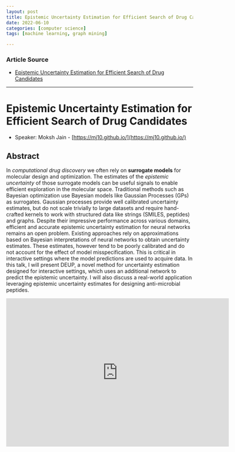 ```yaml
---
layout: post
title: Epistemic Uncertainty Estimation for Efficient Search of Drug Candidates 
date: 2022-06-10
categories: [computer science]
tags: [machine learning, graph mining]

---
```


### Article Source

* [Epistemic Uncertainty Estimation for Efficient Search of Drug Candidates ](https://www.youtube.com/watch?v=XC-Bfg3dO0I)


---

# Epistemic Uncertainty Estimation for Efficient Search of Drug Candidates  

* Speaker: Moksh Jain - [https://mj10.github.io/](https://mj10.github.io/)


## Abstract
In *computational drug discovery* we often rely on **surrogate models** for molecular design and optimization. The estimates of the *epistemic uncertainty* of those surrogate models can be useful signals to enable efficient exploration in the molecular space. Traditional methods such as Bayesian optimization use Bayesian models like Gaussian Processes (GPs) as surrogates. Gaussian processes provide well calibrated uncertainty estimates, but do not scale trivially to large datasets and require hand-crafted kernels to work with structured data like strings (SMILES, peptides) and graphs. Despite their impressive performance across various domains, efficient and accurate epistemic uncertainty estimation for neural networks remains an open problem. Existing approaches rely on approximations based on Bayesian interpretations of neural networks to obtain uncertainty estimates. These estimates, however tend to be poorly calibrated and do not account for the effect of model misspecification. This is critical in interactive settings where the model predictions are used to acquire data. In this talk, I will present DEUP, a novel method for uncertainty estimation designed for interactive settings, which uses an additional network to predict the epistemic uncertainty. I will also discuss a real-world application leveraging epistemic uncertainty estimates for designing anti-microbial peptides.

<iframe width="600" height="400" src="https://www.youtube.com/embed/TIZ2FyLi_3o" title="YouTube video player" frameborder="0" allow="accelerometer; autoplay; clipboard-write; encrypted-media; gyroscope; picture-in-picture" allowfullscreen></iframe>